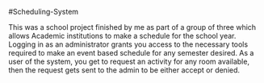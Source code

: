 #Scheduling-System

This was a school project finished by me as part of a group of three which allows Academic institutions to make a schedule for the school year. Logging in as an administrator grants you access to the necessary tools required to make an event based schedule for any semester desired. As a user of the system, you get to request an activity for any room available, then the request gets sent to the admin to be either accept or denied. 
